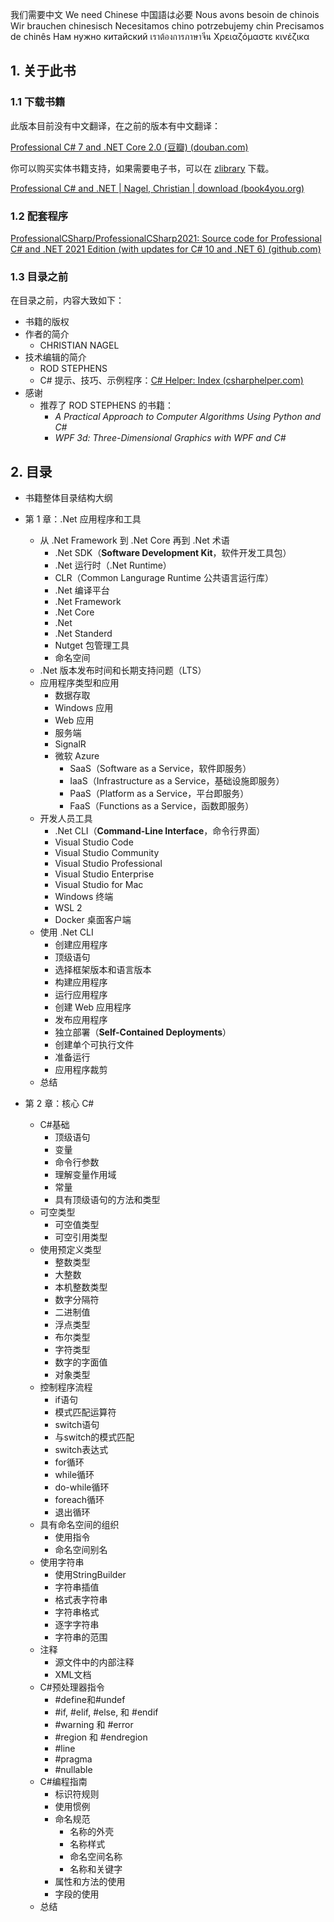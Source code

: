 我们需要中文
We need Chinese
中国語は必要
Nous avons besoin de chinois
Wir brauchen chinesisch
Necesitamos chino
potrzebujemy chin
Precisamos de chinês
Нам нужно китайский
เราต้องการภาษาจีน
Χρειαζόμαστε κινέζικα

## 1. 关于此书

### 1.1 下载书籍

此版本目前没有中文翻译，在之前的版本有中文翻译：

[Professional C# 7 and .NET Core 2.0 (豆瓣) (douban.com)](https://book.douban.com/subject/30180090/)

你可以购买实体书籍支持，如果需要电子书，可以在 [zlibrary](https://zh.book4you.org/) 下载。

[Professional C# and .NET | Nagel, Christian | download (book4you.org)](https://zh.book4you.org/book/17250763/8a8ae1)

### 1.2 配套程序

[ProfessionalCSharp/ProfessionalCSharp2021: Source code for Professional C# and .NET 2021 Edition (with updates for C# 10 and .NET 6) (github.com)](https://github.com/ProfessionalCSharp/ProfessionalCSharp2021)

### 1.3 目录之前

在目录之前，内容大致如下：

* 书籍的版权
* 作者的简介
  * CHRISTIAN NAGEL
* 技术编辑的简介
  * ROD STEPHENS
  * C# 提示、技巧、示例程序：[C# Helper: Index (csharphelper.com)](http://www.csharphelper.com/)
* 感谢
  * 推荐了 ROD STEPHENS 的书籍：
    * *A Practical Approach to Computer Algorithms Using Python and C#*
    *  *WPF 3d: Three-Dimensional Graphics with WPF and C#*

## 2. 目录

* 书籍整体目录结构大纲

* 第 1 章：.Net 应用程序和工具
  * 从 .Net Framework 到 .Net Core 再到 .Net 术语
    * .Net SDK（**Software Development Kit**，软件开发工具包）
    * .Net 运行时（.Net Runtime）
    * CLR（Common Langurage Runtime 公共语言运行库）
    * .Net 编译平台
    * .Net Framework
    * .Net Core
    * .Net
    * .Net Standerd
    * Nutget 包管理工具
    * 命名空间
  * .Net 版本发布时间和长期支持问题（LTS）
  * 应用程序类型和应用
    * 数据存取
    * Windows 应用
    * Web 应用
    * 服务端
    * SignalR
    * 微软 Azure
      * SaaS（Software as a Service，软件即服务）
      * IaaS（Infrastructure as a Service，基础设施即服务）
      * PaaS（Platform as a Service，平台即服务）
      * FaaS（Functions as a Service，函数即服务）
  * 开发人员工具
    * .Net CLI（**Command-Line Interface**，命令行界面）  
    * Visual Studio Code
    * Visual Studio Community
    * Visual Studio Professional
    * Visual Studio Enterprise
    * Visual Studio for Mac
    * Windows 终端
    * WSL 2
    * Docker 桌面客户端
  * 使用 .Net CLI
    * 创建应用程序
    * 顶级语句
    * 选择框架版本和语言版本
    * 构建应用程序
    * 运行应用程序
    * 创建 Web 应用程序
    * 发布应用程序
    * 独立部署（**Self-Contained Deployments**）
    * 创建单个可执行文件
    * 准备运行
    * 应用程序裁剪
  * 总结
  
* 第 2 章：核心 C#

  * C#基础
    * 顶级语句
    * 变量
    * 命令行参数
    * 理解变量作用域
    * 常量
    * 具有顶级语句的方法和类型
  * 可空类型
    * 可空值类型
    * 可空引用类型
  * 使用预定义类型
    * 整数类型
    * 大整数
    * 本机整数类型
    * 数字分隔符
    * 二进制值
    * 浮点类型
    * 布尔类型
    * 字符类型
    * 数字的字面值
    * 对象类型
  * 控制程序流程
    * if语句
    * 模式匹配运算符
    * switch语句
    * 与switch的模式匹配
    * switch表达式
    * for循环
    * while循环
    * do-while循环
    * foreach循环
    * 退出循环
  * 具有命名空间的组织
    * 使用指令
    * 命名空间别名
  * 使用字符串
    * 使用StringBuilder
    * 字符串插值
    * 格式表字符串
    * 字符串格式
    * 逐字字符串
    * 字符串的范围
  * 注释
    * 源文件中的内部注释
    * XML文档
  * C#预处理器指令
    * #define和#undef
    * \#if, #elif, #else, 和 #endif
    * \#warning 和 #error
    * \#region 和 #endregion
    * \#line
    * \#pragma
    * \#nullable
  * C#编程指南
    * 标识符规则
    * 使用惯例
    * 命名规范
      * 名称的外壳
      * 名称样式
      * 命名空间名称
      * 名称和关键字
    * 属性和方法的使用
    * 字段的使用
  * 总结

  
